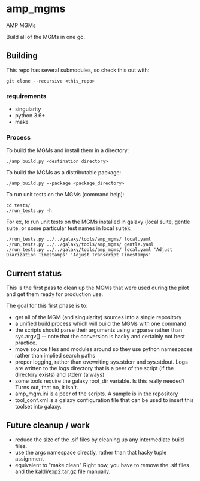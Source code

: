 # amp_mgms
AMP MGMs

Build all of the MGMs in one go.

## Building

This repo has several submodules, so check this out with:
````
git clone --recursive <this_repo>
````

### requirements
* singularity
* python 3.6+
* make

### Process

To build the MGMs and install them in a directory:
````
./amp_build.py <destination directory>
````

To build the MGMs as a distributable package:
````
./amp_build.py --package <package_directory>
````

To run unit tests on the MGMs (command help):
````
cd tests/
./run_tests.py -h
````

For ex, to run unit tests on the MGMs installed in galaxy (local suite, gentle suite, or some particular test names in local suite):
````
./run_tests.py ../../galaxy/tools/amp_mgms/ local.yaml
./run_tests.py ../../galaxy/tools/amp_mgms/ gentle.yaml
./run_tests.py ../../galaxy/tools/amp_mgms/ local.yaml 'Adjust Diarization Timestamps' 'Adjust Transcript Timestamps'
````


## Current status
This is the first pass to clean up the MGMs that were used during the 
pilot and get them ready for production use.

The goal for this first phase is to:
* get all of the MGM (and singularity) sources into a single repository
* a unified build process which will build the MGMs with one command
* the scripts should parse their arguments using argparse rather than 
  sys.argv[] -- note that the conversion is hacky and certainly not 
  best practice.
* move source files and modules around so they use python namespaces rather 
  than implied search paths
* proper logging, rather than ovewriting sys.stderr and sys.stdout.  Logs are
  written to the logs directory that is a peer of the script (if the
  directory exists) and stderr (always)
* some tools require the galaxy root_dir variable.  Is this really needed?
  Turns out, that no, it isn't.
* amp_mgm.ini is a peer of the scripts.  A sample is in the repository
* tool_conf.xml is a galaxy configuration file that can be used to insert
  this toolset into galaxy.

## Future cleanup / work

* reduce the size of the .sif files by cleaning up any intermediate build
  files.
* use the args namespace directly, rather than that hacky tuple assignment
* equivalent to "make clean"  Right now, you have to remove the .sif files
  and the kaldi/exp2.tar.gz file manually.
